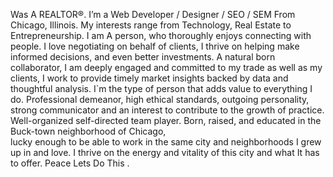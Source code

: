 Was A REALTOR®. I’m a Web Developer / Designer / SEO / SEM From Chicago, Illinois. My interests range from Technology, Real Estate to Entrepreneurship.
I am A person, who thoroughly enjoys connecting with people. I love negotiating on behalf of clients, I thrive on helping make informed decisions, 
and even better investments. A natural born collaborator, I am deeply engaged and committed to my trade as well as my clients, 
I work to provide timely market insights backed by data and thoughtful analysis. I`m the type of person that adds value to everything I do.
Professional demeanor, high ethical standards, outgoing personality, strong communicator and an interest to contribute to the growth of practice.
Well-organized self-directed team player. Born, raised, and educated in the Buck-town neighborhood of Chicago,  
lucky enough to be able to work in the same city and neighborhoods I grew up in and love. 
I thrive on the energy and vitality of this city and what It has to offer. Peace Lets Do This . 
<!---
ChiWebDev/ChiWebDev is ✨ special ✨ 
--->
